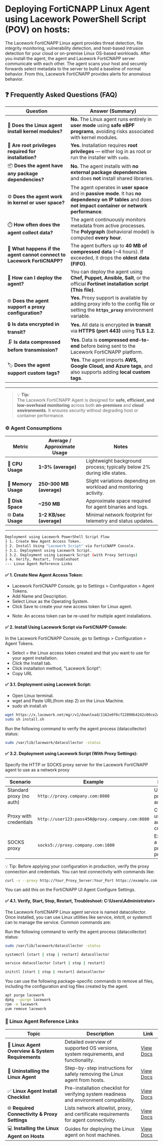 # Deploying FortiCNAPP Linux Agent using Lacework PowerShell Script (POV) on hosts:

The Lacework FortiCNAPP Linux agent provides threat detection, file integrity monitoring, vulnerability detection, and host-based intrusion detection for your cloud or on-premise Linux OS-based workloads.
After you install the agent, the agent and Lacework FortiCNAPP server communicate with each other. The agent scans your host and securely forwards select metadata to the server to build a baseline of normal behavior. From this, Lacework FortiCNAPP provides alerts for anomalous behavior.

## ❓ Frequently Asked Questions (FAQ)

| **Question** | **Answer (Summary)** |
|---------------|----------------------|
| 🧩 **Does the Linux agent install kernel modules?** | **No.** The Linux agent runs entirely in **user mode** using **safe eBPF programs**, avoiding risks associated with kernel modules. |
| 🔐 **Are root privileges required for installation?** | **Yes.** Installation requires **root privileges** — either log in as root or run the installer with `sudo`. |
| 📦 **Does the agent have any package dependencies?** | **No.** The agent installs with **no external package dependencies** and does **not** install shared libraries. |
| ⚙️ **Does the agent work in kernel or user space?** | The agent operates in **user space** and in **passive mode**. It has **no dependency on IP tables** and does **not impact container or network performance**. |
| ⏱️ **How often does the agent collect data?** | The agent continuously monitors metadata from active processes. The **Polygraph** (behavioral model) is computed **every hour**. |
| 💾 **What happens if the agent cannot connect to Lacework FortiCNAPP?** | The agent buffers up to **40 MB of compressed data** (~4 hours). If exceeded, it drops the **oldest data (FIFO)**. |
| 🚀 **How can I deploy the agent?** | You can deploy the agent using **Chef, Puppet, Ansible, Salt**, or the official **Fortinet installation script (This file)**. |
| 🌐 **Does the agent support a proxy configuration?** | **Yes.** Proxy support is available by adding proxy info to the config file or setting the **`https_proxy`** environment variable. |
| 🔒 **Is data encrypted in transit?** | **Yes.** All data is encrypted **in transit** via **HTTPS (port 443)** using **TLS 1.2**. |
| 🗜️ **Is data compressed before transmission?** | **Yes.** Data is **compressed end-to-end** before being sent to the Lacework FortiCNAPP platform. |
| 🏷️ **Does the agent support custom tags?** | **Yes.** The agent imports **AWS, Google Cloud, and Azure tags**, and also supports adding **local custom tags**. |

---

> 💡 **Tip:**  
> The Lacework FortiCNAPP Agent is designed for **safe, efficient, and low-overhead monitoring** across both **on-premises** and **cloud environments**. It ensures security without degrading host or container performance.


### ⚙️ Agent Consumptions

| **Metric** | **Average / Approximate Usage** | **Notes** |
|-------------|---------------------------------|------------|
| 🧠 **CPU Usage** | **1–3% (average)** | Lightweight background process; typically below 2% during idle states. |
| 💾 **Memory Usage** | **250–300 MB (average)** | Slight variations depending on workload and monitoring activity. |
| 📂 **Disk Space** | **~250 MB** | Approximate space required for agent binaries and logs. |
| 🌐 **Data Usage** | **1–2 KB/sec (average)** | Minimal network footprint for telemetry and status updates. |

---
```bash
Deployment using Lacework PowerShell Script Flow
├ 1. Create New Agent Access Token. 
├ 2. Install Using "Lacework Script" via FortiCNAPP Console.
├ 3.1. Deployment using Lacework Script.
├ 3.2. Deployment using Lacework Script (with Proxy Settings)
├ 4. Verify, Restart, Troubleshoot
--- Linux Agent Reference Links
```
#### ✅ 1. Create New Agent Access Token:

- Lacework FortiCNAPP Console, go to Settings > Configuration > Agent Tokens.
- Add Name and Description.
- Select Linux as the Operating System.
- Click Save to create your new access token for Linux agent.
  
* Note: An access token can be re-used for multiple agent installations.

#### ✅ 2. Install Using Lacework Script via FortiCNAPP Console:
 In the Lacework FortiCNAPP Console, go to Settings > Configuration > Agent Tokens.
- Select = the Linux access token created and that you want to use for your agent installation.
- Click the Install tab.
- Click  installation method, "Lacework Script":
- Copy URL
  
#### ✅ 3.1. Deployment using Lacework Script:

 -  Open Linux terminal.
 -  wget and Paste URL(from step 2) on the Linux Machine.
 -  sudo sh install.sh

```bash
wget https://x.lacework.net/mgr/v1/download/1162e0f6cf22890b4242c00ce2a725c11341136575d77e23c1311566/install.sh
sudo sh install.sh
```
Run the following command to verify the agent process (datacollector) status:
```bash
sudo /var/lib/lacework/datacollector -status
```

#### ✅ 3.2. Deployment using Lacework Script (With Proxy Settings):
Specify the HTTP or SOCKS proxy server for the Lacework FortiCNAPP agent to use as a network proxy 

| **Scenario**             | **Example**                                     | **Description**                            |
| ------------------------ | ----------------------------------------------- | ------------------------------------------ |
| Standard proxy (no auth) | `http://proxy.company.com:8080`                 | Uses a basic proxy without authentication. |
| Proxy with credentials   | `http://user123:pass456@proxy.company.com:8080` | Connects using authentication credentials. |
| SOCKS proxy              | `socks5://proxy.company.com:1080`               | Example using a SOCKS5 proxy protocol.     |

💡 Tip:
Before applying your configuration in production, verify the proxy connection and credentials.
You can test connectivity with commands like:

```bash
curl -v --proxy http://Your_Proxy_Server:Your_Port https://example.com
```

You can add this on the FortiCNAPP UI Agent Configure Settings.

#### ✅ 4.1. Verify, Start, Stop, Restart, Troubleshoot: C:\Users\Administrator>

The Lacework FortiCNAPP Linux agent service is named datacollector. Once installed, you can use Linux utilities like service, initctl, or systemctl can to manage the service. Common commands are:  

Run the following command to verify the agent process (datacollector) status:
```bash
sudo /var/lib/lacework/datacollector -status
```
```bash
systemctl [start | stop | restart] datacollector
```
```bash
service datacollector [start | stop | restart]
```
```bash
initctl [start | stop | restart] datacollector
```

You can use the following package-specific commands to remove all files, including the configuration and log files created by the agent.  
```bash
apt purge lacework
dpkg --purge lacework
rpm -e lacework
yum remove lacework
```


### 🐧 Linux Agent Reference Links

| **Topic** | **Description** | **Link** |
|------------|-----------------|----------|
| 🧠 **Linux Agent Overview & System Requirements** | Detailed overview of supported OS versions, system requirements, and functionality. | [View Docs](https://docs.fortinet.com/document/forticnapp/latest/administration-guide/698784/linux-agent-overview-and-system-requirements) |
| 🧹 **Uninstalling the Linux Agent** | Step-by-step instructions for safely removing the Linux agent from hosts. | [View Docs](https://docs.fortinet.com/document/forticnapp/latest/administration-guide/981809/uninstall-the-linux-agent) |
| ✅ **Linux Agent Install Checklist** | Pre-installation checklist for verifying system readiness and environment compatibility. | [View Docs](https://docs.fortinet.com/document/forticnapp/latest/administration-guide/376786/linux-agent-install-checklist) |
| 🌐 **Required Connectivity & Proxy Settings** | Lists network allowlist, proxy, and certificate requirements for agent connectivity. | [View Docs](https://docs.fortinet.com/document/forticnapp/latest/administration-guide/59862/required-connectivity-proxies-and-certificates-for-agents) |
| 💻 **Installing the Linux Agent on Hosts** | Guides for deploying the Linux agent on host machines. | [View Docs](https://docs.fortinet.com/document/forticnapp/latest/administration-guide/001333/install-on-hosts) |


